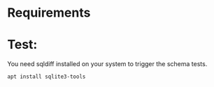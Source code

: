 # Requirements

# Test:

You need sqldiff installed on your system to trigger the schema tests. 

```
apt install sqlite3-tools
```